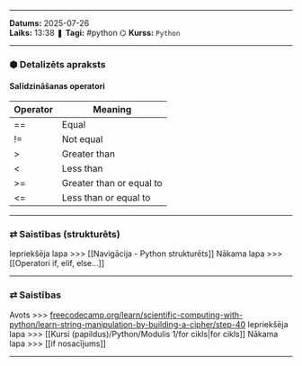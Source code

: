 ___

**Datums:** 2025-07-26   
**Laiks:** 13:38 
❚ **Tagi:** #python 
⌬ **Kurss:**  `Python`

---
### ⬢ Detalizēts apraksts
#### Salīdzināšanas operatori

| Operator | Meaning                  |
| -------- | ------------------------ |
| ==       | Equal                    |
| !=       | Not equal                |
| >        | Greater than             |
| <        | Less than                |
| >=       | Greater than or equal to |
| <=       | Less than or equal to    |

---
### ⇄ Saistības (strukturēts)

Iepriekšēja lapa >>> [[Navigācija - Python strukturēts]]
Nākama lapa >>> [[Operatori if, elif, else...]]

---
### ⇄ Saistības

Avots >>> [freecodecamp.org/learn/scientific-computing-with-python/learn-string-manipulation-by-building-a-cipher/step-40](https://www.freecodecamp.org/learn/scientific-computing-with-python/learn-string-manipulation-by-building-a-cipher/step-40)
Iepriekšēja lapa >>> [[Kursi (papildus)/Python/Modulis 1/for cikls|for cikls]]
Nākama lapa >>> [[if nosacījums]]

___